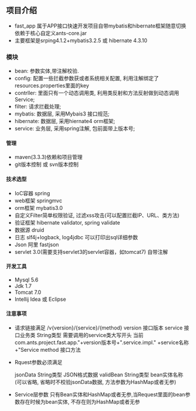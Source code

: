 ## 项目介绍
* fast_app 属于APP接口快速开发项目自带mybatis和hibernate框架随意切换 依赖于核心自定义ants-core.jar
* 主要框架是srping4.1.2+mybatis3.2.5 或 hibernate 4.3.10

### 模块
* bean: 参数实体,带注解校验.
* config: 配置一些拦截参数获或者系统相关配置, 利用注解绑定了resources.properties里面的key
* contrller: 里面只有一个动态调用类, 利用类反射和方法反射做到动态调用Service;
* filter: 请求拦截处理;
* mybatis: 数据层, 采用Mybais3 接口规范;
* hibernate: 数据层, 采用hiernate4 orm框架;
* service: 业务层, 采用spring注解, 包前面带上版本号;

#### 管理
* maven(3.3.3)依赖和项目管理
* git版本控制 或 svn版本控制

#### 技术选型
* IoC容器 spring
* web框架 springmvc
* orm框架 mybatis3.0
* 自定义Filter简单权限验证, 过滤xss攻击(可以配置拦截IP、URL、类方法)
* 验证框架 hibernate validator, spring validate
* 数据源 druid
* 日志 slf4j+logback, log4jdbc 可以打印出sql详细参数
* Json 阿里 fastjson
* servlet 3.0(需要支持servlet3的servlet容器，如tomcat7) 自带注解


#### 开发工具
* Mysql 5.6
* Jdk 1.7
* Tomcat 7.0
* Intellij Idea 或 Eclipse

#### 注意事项
* 请求链接满足
/v{version}/{service}/{method}
version 接口版本
service 接口业务类  String类型 需要调用的service类大写开头 当前com.ants.project.fast.app."+version版本号+".service.impl." +service名称+"Service
method  接口方法

* Rquest参数必须满足

    jsonData       String类型 JSON格式数据
    validBean      String类型 bean实体名称 (可以省略, 省略时不校验jsonData数据, 方法参数为HashMap或者无参)

* Service层参数
    只有Bean实体和HashMap或者无参,当Request里面的bean参数存在时候为bean实体, 不存在则为HashMap或者无参
